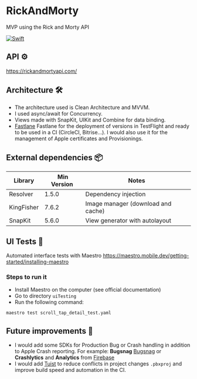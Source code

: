 # RickAndMorty
MVP using the Rick and Morty API

[![Swift](https://img.shields.io/badge/Swift-5.0-orange)](https://img.shields.io/badge/Swift-5.0-Orange)

## API ⚙️
https://rickandmortyapi.com/

## Architecture 🛠️
- The architecture used is Clean Architecture and MVVM.
- I used async/await for Concurrency.
- Views made with SnapKit, UIKit and Combine for data binding.
- [Fastlane](https://fastlane.tools/) Fastlane for the deployment of versions in TestFlight and ready to be used in a CI (CircleCI, Bitrise...). I would also use it for the management of Apple certificates and Provisionings.

## External dependencies 📦
| Library | Min Version | Notes |
|----------|----------------|---------------|
|Resolver|1.5.0|  Dependency injection |
|KingFisher|7.6.2| Image manager (download and cache) |
|SnapKit|5.6.0|  View generator with autolayout |

## UI Tests 🔨
Automated interface tests with Maestro https://maestro.mobile.dev/getting-started/installing-maestro
### Steps to run it
- Install Maestro on the computer (see official documentation)
- Go to directory `uiTesting`
- Run the following command:
```
maestro test scroll_tap_detail_test.yaml
```

## Future improvements 🚀
- I would add some SDKs for Production Bug or Crash handling in addition to Apple Crash reporting. For example: **Bugsnag** [Bugsnag](https://www.bugsnag.com/) or **Crashlytics** and **Analytics** from [Firebase](https://firebase.google.com/ )
- I would add [Tuist](https://tuist.io/) to reduce conflicts in project changes `.pbxproj` and improve build speed and automation in the CI.
